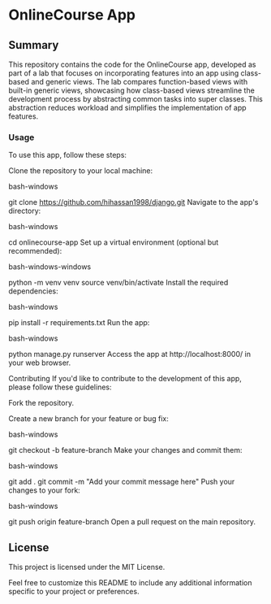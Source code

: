 # OnlineCourse App

## Summary

This repository contains the code for the OnlineCourse app, developed as part of a lab that focuses on incorporating features into an app using class-based and generic views. The lab compares function-based views with built-in generic views, showcasing how class-based views streamline the development process by abstracting common tasks into super classes. This abstraction reduces workload and simplifies the implementation of app features.

### Usage
To use this app, follow these steps:

Clone the repository to your local machine:

 bash-windows
 
git clone https://github.com/hihassan1998/django.git
Navigate to the app's directory:

 bash-windows
 
cd onlinecourse-app
Set up a virtual environment (optional but recommended):

  bash-windows-windows
 
python -m venv venv
source venv/bin/activate
Install the required dependencies:

 bash-windows

pip install -r requirements.txt
Run the app:

 bash-windows
 
python manage.py runserver
Access the app at http://localhost:8000/ in your web browser.

Contributing
If you'd like to contribute to the development of this app, please follow these guidelines:

Fork the repository.

Create a new branch for your feature or bug fix:

 bash-windows
 
git checkout -b feature-branch
Make your changes and commit them:

 bash-windows
 
git add .
git commit -m "Add your commit message here"
Push your changes to your fork:

 bash-windows
 
git push origin feature-branch
Open a pull request on the main repository.

## License
This project is licensed under the MIT License.

Feel free to customize this README to include any additional information specific to your project or preferences.
